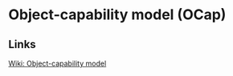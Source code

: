 # Object-capability model (OCap)

## Links
[Wiki: Object-capability model](https://en.wikipedia.org/wiki/Object-capability_model)
